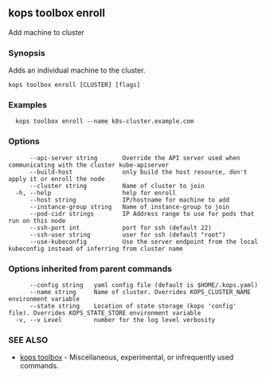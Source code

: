 
<!--- This file is automatically generated by make gen-cli-docs; changes should be made in the go CLI command code (under cmd/kops) -->

## kops toolbox enroll

Add machine to cluster

### Synopsis

Adds an individual machine to the cluster.

```
kops toolbox enroll [CLUSTER] [flags]
```

### Examples

```
  kops toolbox enroll --name k8s-cluster.example.com
```

### Options

```
      --api-server string       Override the API server used when communicating with the cluster kube-apiserver
      --build-host              only build the host resource, don't apply it or enroll the node
      --cluster string          Name of cluster to join
  -h, --help                    help for enroll
      --host string             IP/hostname for machine to add
      --instance-group string   Name of instance-group to join
      --pod-cidr strings        IP Address range to use for pods that run on this node
      --ssh-port int            port for ssh (default 22)
      --ssh-user string         user for ssh (default "root")
      --use-kubeconfig          Use the server endpoint from the local kubeconfig instead of inferring from cluster name
```

### Options inherited from parent commands

```
      --config string   yaml config file (default is $HOME/.kops.yaml)
      --name string     Name of cluster. Overrides KOPS_CLUSTER_NAME environment variable
      --state string    Location of state storage (kops 'config' file). Overrides KOPS_STATE_STORE environment variable
  -v, --v Level         number for the log level verbosity
```

### SEE ALSO

* [kops toolbox](kops_toolbox.md)	 - Miscellaneous, experimental, or infrequently used commands.

